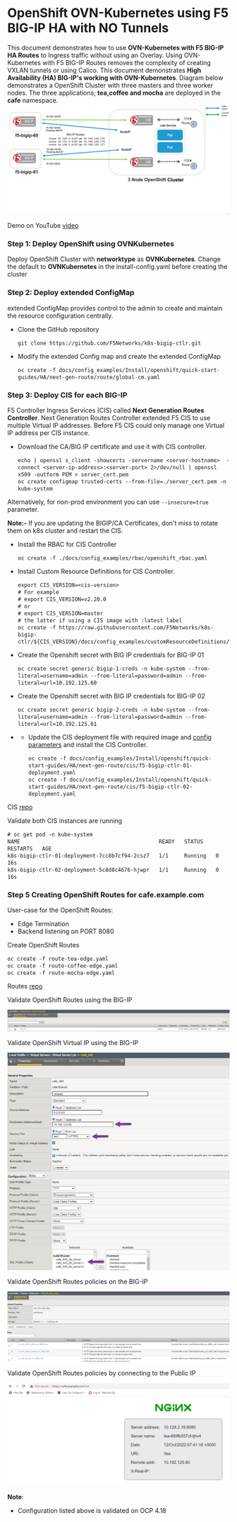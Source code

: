 # OpenShift OVN-Kubernetes using F5 BIG-IP HA with NO Tunnels

This document demonstrates how to use **OVN-Kubernetes with F5 BIG-IP HA Routes** to Ingress traffic without using an Overlay. Using OVN-Kubernetes with F5 BIG-IP Routes removes the complexity of creating VXLAN tunnels or using Calico. This document demonstrates **High Availability (HA) BIG-IP's working with OVN-Kubernetes**. Diagram below demonstrates a OpenShift Cluster with three masters and three worker nodes. The three applications; **tea,coffee and mocha** are deployed in the **cafe** namespace.
![architecture](./diagram/ovn-k8s-ha.png)

Demo on YouTube [video](https://youtu.be/Hzz_UFzU7UA)

### Step 1: Deploy OpenShift using OVNKubernetes

Deploy OpenShift Cluster with **networktype** as **OVNKubernetes**. Change the default to **OVNKubernetes** in the install-config.yaml before creating the cluster


### Step 2: Deploy extended ConfigMap

extended ConfigMap provides control to the admin to create and maintain the resource configuration centrally.

* Clone the GitHub repository
  ```shell
  git clone https://github.com/F5Networks/k8s-bigip-ctlr.git
  ```
* Modify the extended Config map and create the extended ConfigMap
  ```shell
  oc create -f docs/config_examples/Install/openshift/quick-start-guides/HA/next-gen-route/route/global-cm.yaml
  ```


### Step 3: Deploy CIS for each BIG-IP

F5 Controller Ingress Services (CIS) called **Next Generation Routes Controller**. Next Generation Routes Controller extended F5 CIS to use multiple Virtual IP addresses. Before F5 CIS could only manage one Virtual IP address per CIS instance.

* Download the CA/BIG IP certificate and use it with CIS controller.
  ```shell
  echo | openssl s_client -showcerts -servername <server-hostname>  -connect <server-ip-address>:<server-port> 2>/dev/null | openssl x509 -outform PEM > server_cert.pem
  oc create configmap trusted-certs --from-file=./server_cert.pem -n kube-system
  ```

Alternatively, for non-prod environment you can use ```--insecure=true``` parameter.

**Note:-** If you are updating the BIGIP/CA Certificates, don't miss to rotate them on k8s cluster and restart the CIS.

* Install the RBAC for CIS Controller
  ```shell
  oc create -f ./docs/config_examples/rbac/openshift_rbac.yaml
  ```

* Install Custom Resource Definitions for CIS Controller.
  ```shell
  export CIS_VERSION=<cis-version>
  # For example
  # export CIS_VERSION=v2.20.0
  # or
  # export CIS_VERSION=master
  # the latter if using a CIS image with :latest label
  oc create -f https://raw.githubusercontent.com/F5Networks/k8s-bigip-ctlr/${CIS_VERSION}/docs/config_examples/customResourceDefinitions/customresourcedefinitions.yml
  ```

* Create the Openshift secret with BIG IP credentials for BIG-IP 01
  ```shell
  oc create secret generic bigip-1-creds -n kube-system --from-literal=username=admin --from-literal=password=admin --from-literal=url=10.192.125.60
  ```

* Create the Openshift secret with BIG IP credentials for BIG-IP 02
  ```shell
  oc create secret generic bigip-2-creds -n kube-system --from-literal=username=admin --from-literal=password=admin --from-literal=url=10.192.125.61
  ```

* * Update the CIS deployment file with required image and [config parameters](https://clouddocs.f5.com/containers/latest/userguide/config-parameters.html) and install the CIS Controller.
    ```shell
    oc create -f docs/config_examples/Install/openshift/quick-start-guides/HA/next-gen-route/cis/f5-bigip-ctlr-01-deployment.yaml
    oc create -f docs/config_examples/Install/openshift/quick-start-guides/HA/next-gen-route/cis/f5-bigip-ctlr-02-deployment.yaml
    ```

CIS [repo](./next-gen-route/cis)

Validate both CIS instances are running

```
# oc get pod -n kube-system
NAME                                            READY   STATUS    RESTARTS   AGE
k8s-bigip-ctlr-01-deployment-7cc8b7cf94-2csz7   1/1     Running   0          16s
k8s-bigip-ctlr-02-deployment-5c8d8c4676-hjwpr   1/1     Running   0          16s
```

### Step 5 Creating OpenShift Routes for cafe.example.com

User-case for the OpenShift Routes:

- Edge Termination
- Backend listening on PORT 8080

Create OpenShift Routes

```
oc create -f route-tea-edge.yaml
oc create -f route-coffee-edge.yaml
oc create -f route-mocha-edge.yaml
```

Routes [repo](./next-gen-route/route/cafe/secure)

Validate OpenShift Routes using the BIG-IP

![big-ip route](./diagram/2022-06-07_15-35-21.png)

Validate OpenShift Virtual IP using the BIG-IP

![big-ip pools](./diagram/2022-06-07_15-37-33.png)

Validate OpenShift Routes policies on the BIG-IP

![traffic](./diagram/2022-06-07_15-38-08.png)

Validate OpenShift Routes policies by connecting to the Public IP

![traffic](./diagram/2022-10-12_13-46-30.png)

**Note**:
* Configuration listed above is validated on OCP 4.18